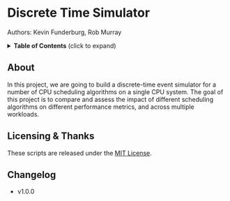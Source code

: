 # Discrete Time Simulator

Authors: Kevin Funderburg, Rob Murray

<details>
  <summary><strong>Table of Contents</strong> (click to expand)</summary>
<!-- TOC depthFrom:2 -->

- [About](#about)
- [Licensing & thanks](#licensing--thanks)
- [Changelog](#changelog)

<!-- /TOC -->
</details>

## About
In this project, we are going to build a discrete-time event simulator for a number of CPU scheduling algorithms on a single CPU system. The goal of this project is to compare and assess the impact of different scheduling algorithms on different performance metrics, and across multiple workloads.








## Licensing & Thanks

These scripts are released under the [MIT License][mit].

## Changelog

- v1.0.0

[mit]: https://github.com/kevin-funderburg/discrete-time-event-simulator/blob/master/LICENSE.txt
